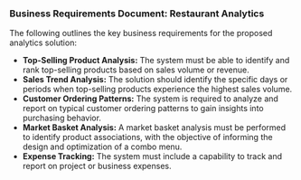 ### Business Requirements Document: Restaurant Analytics

The following outlines the key business requirements for the proposed analytics solution:

* **Top-Selling Product Analysis:** The system must be able to identify and rank top-selling products based on sales volume or revenue.
* **Sales Trend Analysis:** The solution should identify the specific days or periods when top-selling products experience the highest sales volume.
* **Customer Ordering Patterns:** The system is required to analyze and report on typical customer ordering patterns to gain insights into purchasing behavior.
* **Market Basket Analysis:** A market basket analysis must be performed to identify product associations, with the objective of informing the design and optimization of a combo menu.
* **Expense Tracking:** The system must include a capability to track and report on project or business expenses.